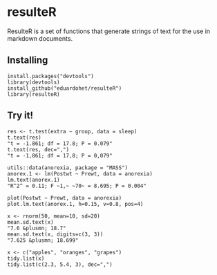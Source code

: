 # resulteR

ResulteR is a set of functions that generate strings of text for the use in markdown documents. 

## Installing

```
install.packages("devtools")
library(devtools)
install_github("eduardohet/resulteR")
library(resulteR)
```

## Try it!

```
res <- t.test(extra ~ group, data = sleep)
t.text(res)
"t = -1.861; df = 17.8; P = 0.079"
t.text(res, dec=",")
"t = -1,861; df = 17,8; P = 0,079"

utils::data(anorexia, package = "MASS")
anorex.1 <- lm(Postwt ~ Prewt, data = anorexia)
lm.text(anorex.1)
"R^2^ = 0.11; F ~1,~ ~70~ = 8.695; P = 0.004"

plot(Postwt ~ Prewt, data = anorexia)
plot.lm.text(anorex.1, h=0.15, v=0.8, pos=4)

x <- rnorm(50, mean=10, sd=20)
mean.sd.text(x)
"7.6 &plusmn; 18.7"
mean.sd.text(x, digits=c(3, 3))
"7.625 &plusmn; 18.699"

x <- c("apples", "oranges", "grapes")
tidy.list(x)
tidy.list(c(2.3, 5.4, 3), dec=",")
```